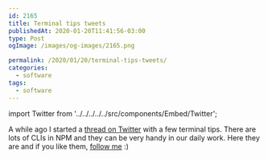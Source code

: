 ```yaml
---
id: 2165
title: Terminal tips tweets
publishedAt: 2020-01-20T11:41:56-03:00
type: Post
ogImage: /images/og-images/2165.png

permalink: /2020/01/20/terminal-tips-tweets/
categories:
  - software
tags:
  - software
---
```


import Twitter from '../../../../../src/components/Embed/Twitter';

A while ago I started a [thread on Twitter](https://twitter.com/leozera/status/1090639374109138946) with a few terminal tips. There are lots of CLIs in NPM and they can be very handy in our daily work. Here they are and if you like them, [follow me](https://twitter.com/leozera) :)

<Twitter id="1090639457118609408" />

<Twitter id="1090639526840549382" />

<Twitter id="1090639627822628865" />

<Twitter id="1090639691135610881" />

<Twitter id="1090639798354665472" />

<Twitter id="1090639885931753475" />

<Twitter id="1090640016970117120" />

<Twitter id="1093949292040019968" />

<Twitter id="1180601156889804801" />

<Twitter id="1215393238720188416" />

